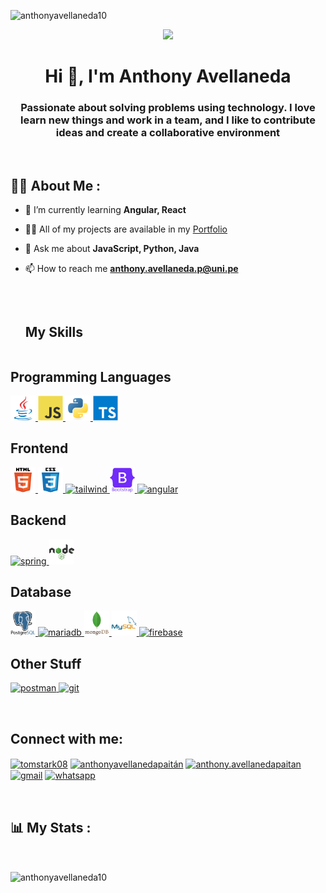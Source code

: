 <p align="left"> <img src="https://komarev.com/ghpvc/?username=anthonyavellaneda10&label=Profile%20views&color=0e75b6&style=flat" alt="anthonyavellaneda10" /> </p>

<div id="header" align="center">
    <img src="https://media.giphy.com/media/umYMU8G2ixG5mJBDo5/giphy.gif" width="200" />
    <h1 align="center">Hi 👋, I'm Anthony Avellaneda</h1>
    <h3 align="center">Passionate about solving problems using technology. I love learn new things and work in a team, and I like to contribute ideas and create a collaborative environment</h3>
</div>

<br>

## 👨‍💻 About Me :

- 🌱 I’m currently learning **Angular, React**

- 👨‍💻 All of my projects are available in my [Portfolio](https://portafolio-anthony-avellaneda.netlify.app/#projects)

- 💬 Ask me about **JavaScript, Python, Java**

- 📫 How to reach me **anthony.avellaneda.p@uni.pe**

<br>

<div id="user-content-toc">
  <ul>
    <summary><h2 style="display: inline-block;">My Skills</h2></summary>
  </ul>
</div>

## Programming Languages

<p align="left"> <a href="https://www.java.com" target="_blank" rel="noreferrer"> <img src="https://raw.githubusercontent.com/devicons/devicon/master/icons/java/java-original.svg" alt="java" width="40" height="40"/> </a> <a href="https://developer.mozilla.org/en-US/docs/Web/JavaScript" target="_blank" rel="noreferrer"> <img src="https://raw.githubusercontent.com/devicons/devicon/master/icons/javascript/javascript-original.svg" alt="javascript" width="40" height="40"/> <a href="https://www.python.org" target="_blank" rel="noreferrer"> <img src="https://raw.githubusercontent.com/devicons/devicon/master/icons/python/python-original.svg" alt="python" width="40" height="40"/> <a href="https://www.typescriptlang.org/" target="_blank" rel="noreferrer"> <img src="https://raw.githubusercontent.com/devicons/devicon/master/icons/typescript/typescript-original.svg" alt="typescript" width="40" height="40"/> </a> </p>

## Frontend

<p align="left"> <a href="https://www.w3.org/html/" target="_blank" rel="noreferrer"> <img src="https://raw.githubusercontent.com/devicons/devicon/master/icons/html5/html5-original-wordmark.svg" alt="html5" width="40" height="40"/> </a> <a href="https://www.w3schools.com/css/" target="_blank" rel="noreferrer"> <img src="https://raw.githubusercontent.com/devicons/devicon/master/icons/css3/css3-original-wordmark.svg" alt="css3" width="40" height="40"/>  </a>  <a href="https://tailwindcss.com/" target="_blank" rel="noreferrer"> <img src="https://www.vectorlogo.zone/logos/tailwindcss/tailwindcss-icon.svg" alt="tailwind" width="40" height="40"/> </a>  <a href="https://getbootstrap.com" target="_blank" rel="noreferrer"> <img src="https://raw.githubusercontent.com/devicons/devicon/master/icons/bootstrap/bootstrap-plain-wordmark.svg" alt="bootstrap" width="40" height="40"/> </a> <a href="https://angular.io" target="_blank" rel="noreferrer"> <img src="https://angular.io/assets/images/logos/angular/angular.svg" alt="angular" width="40" height="40"/> </a> </p>

## Backend

<p align="left"> <a href="https://spring.io/" target="_blank" rel="noreferrer"> <img src="https://www.vectorlogo.zone/logos/springio/springio-icon.svg" alt="spring" width="40" height="40"/> </a> <a href="https://nodejs.org" target="_blank" rel="noreferrer"> <img src="https://raw.githubusercontent.com/devicons/devicon/master/icons/nodejs/nodejs-original-wordmark.svg" alt="nodejs" width="40" height="40"/> </a> </p>


## Database

<p align="left"> <a href="https://www.postgresql.org" target="_blank" rel="noreferrer"> <img src="https://raw.githubusercontent.com/devicons/devicon/master/icons/postgresql/postgresql-original-wordmark.svg" alt="postgresql" width="40" height="40"/> </a> <a href="https://mariadb.org/" target="_blank" rel="noreferrer"> <img src="https://www.vectorlogo.zone/logos/mariadb/mariadb-icon.svg" alt="mariadb" width="40" height="40"/> </a> <a href="https://www.mongodb.com/" target="_blank" rel="noreferrer"> <img src="https://raw.githubusercontent.com/devicons/devicon/master/icons/mongodb/mongodb-original-wordmark.svg" alt="mongodb" width="40" height="40"/> </a> <a href="https://www.mysql.com/" target="_blank" rel="noreferrer"> <img src="https://raw.githubusercontent.com/devicons/devicon/master/icons/mysql/mysql-original-wordmark.svg" alt="mysql" width="40" height="40"/> </a>  <a href="https://firebase.google.com/" target="_blank" rel="noreferrer"> <img src="https://www.vectorlogo.zone/logos/firebase/firebase-icon.svg" alt="firebase" width="40" height="40"/> </a></p>


## Other Stuff

<p align="left"> <a href="https://postman.com" target="_blank" rel="noreferrer"> <img src="https://www.vectorlogo.zone/logos/getpostman/getpostman-icon.svg" alt="postman" width="40" height="40"/> </a> <a href="https://git-scm.com/" target="_blank" rel="noreferrer"> <img src="https://www.vectorlogo.zone/logos/git-scm/git-scm-icon.svg" alt="git" width="40" height="40"/> </a> </p>

<br>

**<h2 align="left">Connect with me:</h2>**
<p align="left">
<a href="https://twitter.com/tomstark08" target="blank"><img align="center" src="https://raw.githubusercontent.com/rahuldkjain/github-profile-readme-generator/master/src/images/icons/Social/twitter.svg" alt="tomstark08" height="30" width="40" /></a>
<a href="https://linkedin.com/in/anthonyavellanedapaitán" target="blank"><img align="center" src="https://raw.githubusercontent.com/rahuldkjain/github-profile-readme-generator/master/src/images/icons/Social/linked-in-alt.svg" alt="anthonyavellanedapaitán" height="30" width="40" /></a>
<a href="https://fb.com/anthony.avellanedapaitan" target="blank"><img align="center" src="https://raw.githubusercontent.com/rahuldkjain/github-profile-readme-generator/master/src/images/icons/Social/facebook.svg" alt="anthony.avellanedapaitan" height="30" width="40" /></a>
<a href="mailto:anthony.avellaneda.p@uni.pe?subject=Visit%C3%A9%20tu%20portafolio&body=Hola%20Anthony%2C%20acabo%20de%20revisar%20la%20p%C3%A1gina%20de%20tu%20portafolio%2C%20y%20la%20verdad%20me%20pareci%C3%B3%20incre%C3%ADble%2C%20deseo%20hablar%20contigo." target="blank"><img align="center" src="https://upload.wikimedia.org/wikipedia/commons/thumb/7/7e/Gmail_icon_%282020%29.svg/1024px-Gmail_icon_%282020%29.svg.png" alt="gmail" height="30" width="40" /></a>
<a href="https://api.whatsapp.com/send?phone=51923946801&amp;text=Hola%20Anthony%2C%20me%20intereso%20mucho%20la%20p%C3%A1gina%20de%20tu%20portafolio%2C%20quisiera%20conversar%20contigo%20%F0%9F%98%80" target="blank"><img align="center" src="https://www.espai.es/blog/wp-content/uploads/2013/04/whatsapp-logo.png" alt="whatsapp" height="40" width="40" /></a>
</p>

<br>

## 📊 My Stats :

<br>

<p><img align="center" src="https://github-readme-stats.vercel.app/api/top-langs?username=anthonyavellaneda10&show_icons=true&locale=en&layout=compact" alt="anthonyavellaneda10" /></p>
